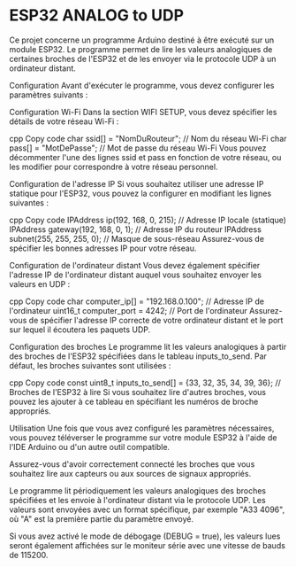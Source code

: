 # ESP32 ANALOG to UDP
Ce projet concerne un programme Arduino destiné à être exécuté sur un module ESP32. Le programme permet de lire les valeurs analogiques de certaines broches de l'ESP32 et de les envoyer via le protocole UDP à un ordinateur distant.

Configuration
Avant d'exécuter le programme, vous devez configurer les paramètres suivants :

Configuration Wi-Fi
Dans la section WIFI SETUP, vous devez spécifier les détails de votre réseau Wi-Fi :

cpp
Copy code
char ssid[] = "NomDuRouteur"; // Nom du réseau Wi-Fi
char pass[] = "MotDePasse";   // Mot de passe du réseau Wi-Fi
Vous pouvez décommenter l'une des lignes ssid et pass en fonction de votre réseau, ou les modifier pour correspondre à votre réseau personnel.

Configuration de l'adresse IP
Si vous souhaitez utiliser une adresse IP statique pour l'ESP32, vous pouvez la configurer en modifiant les lignes suivantes :

cpp
Copy code
IPAddress ip(192, 168, 0, 215);    // Adresse IP locale (statique)
IPAddress gateway(192, 168, 0, 1); // Adresse IP du routeur
IPAddress subnet(255, 255, 255, 0); // Masque de sous-réseau
Assurez-vous de spécifier les bonnes adresses IP pour votre réseau.

Configuration de l'ordinateur distant
Vous devez également spécifier l'adresse IP de l'ordinateur distant auquel vous souhaitez envoyer les valeurs en UDP :

cpp
Copy code
char computer_ip[] = "192.168.0.100"; // Adresse IP de l'ordinateur
uint16_t computer_port = 4242;        // Port de l'ordinateur
Assurez-vous de spécifier l'adresse IP correcte de votre ordinateur distant et le port sur lequel il écoutera les paquets UDP.

Configuration des broches
Le programme lit les valeurs analogiques à partir des broches de l'ESP32 spécifiées dans le tableau inputs_to_send. Par défaut, les broches suivantes sont utilisées :

cpp
Copy code
const uint8_t inputs_to_send[] = {33, 32, 35, 34, 39, 36}; // Broches de l'ESP32 à lire
Si vous souhaitez lire d'autres broches, vous pouvez les ajouter à ce tableau en spécifiant les numéros de broche appropriés.

Utilisation
Une fois que vous avez configuré les paramètres nécessaires, vous pouvez téléverser le programme sur votre module ESP32 à l'aide de l'IDE Arduino ou d'un autre outil compatible.

Assurez-vous d'avoir correctement connecté les broches que vous souhaitez lire aux capteurs ou aux sources de signaux appropriés.

Le programme lit périodiquement les valeurs analogiques des broches spécifiées et les envoie à l'ordinateur distant via le protocole UDP. Les valeurs sont envoyées avec un format spécifique, par exemple "A33 4096", où "A" est la première partie du paramètre envoyé.

Si vous avez activé le mode de débogage (DEBUG = true), les valeurs lues seront également affichées sur le moniteur série avec une vitesse de bauds de 115200.